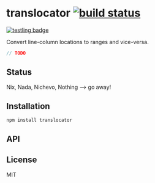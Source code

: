 # translocator [![build status](https://secure.travis-ci.org/thlorenz/translocator.png)](http://travis-ci.org/thlorenz/translocator)

[![testling badge](https://ci.testling.com/thlorenz/translocator.png)](https://ci.testling.com/thlorenz/translocator)

Convert line-column locations to ranges and vice-versa.

```js
// TODO
```

## Status

Nix, Nada, Nichevo, Nothing --> go away!
## Installation

    npm install translocator

## API


## License

MIT
